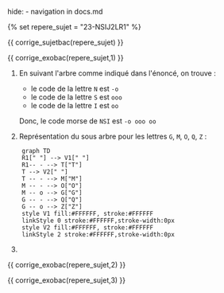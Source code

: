 hide: - navigation  in docs.md

{% set repere_sujet = "23-NSIJ2LR1" %}

{{ corrige_sujetbac(repere_sujet) }}


{{ corrige_exobac(repere_sujet,1) }}

1.  En suivant l'arbre comme indiqué dans l'énoncé, on trouve :

    * le code de la lettre `N` est `-o`
    * le code de la lettre `S` est `ooo`
    * le code de la lettre `I` est `oo`

    Donc, le code morse de `NSI` est `-o ooo oo`

2. Représentation du sous arbre pour les lettres `G`, `M`, `O`, `Q`, `Z` :

```mermaid
    graph TD
    R1[" "] --> V1[" "]
    R1-- - --> T["T"]
    T --> V2[" "]
    T -- - --> M["M"]
    M -- - --> O["O"]
    M -- o --> G["G"]
    G -- - --> Q["Q"]
    G -- o --> Z["Z"]
    style V1 fill:#FFFFFF, stroke:#FFFFFF
    linkStyle 0 stroke:#FFFFFF,stroke-width:0px
    style V2 fill:#FFFFFF, stroke:#FFFFFF
    linkStyle 2 stroke:#FFFFFF,stroke-width:0px
```

3. 

{{ corrige_exobac(repere_sujet,2) }}


{{ corrige_exobac(repere_sujet,3) }}
